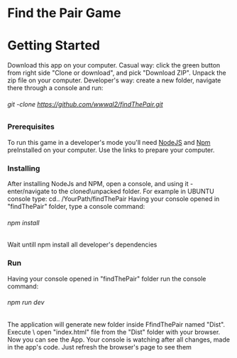 # Find the Pair Game

# Getting Started
Download this app on your computer.
Casual way: click the green button from right side "Clone or download", and pick "Download ZIP". Unpack the zip file on your computer.
Developer's way: create a new folder, navigate there through a console and run: 
###### git -clone https://github.com/wwwal2/findThePair.git 
### Prerequisites
To run this game in a developer's mode you'll need [NodeJS](https://nodejs.org/en/download/) and [Npm](https://docs.npmjs.com/cli/install) preInstalled on your computer. Use the links to prepare your computer.
### Installing
After installing NodeJs and NPM, open a console, and using it - enter/navigate to the cloned\unpacked folder. For example in UBUNTU console type: cd.. /YourPath/findThePair
Having your console opened in "findThePair" folder, type a console command: 
###### npm install 
Wait untill npm install all developer's dependencies
### Run
Having your console opened in "findThePair" folder run the console command: 
###### npm run dev
The application will generate new folder inside FfindThePair named "Dist". Execute \ open "index.html" file from the "Dist" folder with your browser. Now you can see the App. Your console is watching after all changes, made in the app's code. Just refresh the browser's page to see them


